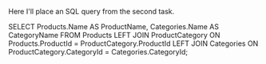 Here I'll place an SQL query from the second task.


SELECT Products.Name AS ProductName, Categories.Name AS CategoryName
FROM Products
LEFT JOIN ProductCategory ON Products.ProductId = ProductCategory.ProductId
LEFT JOIN Categories ON ProductCategory.CategoryId = Categories.CategoryId;

